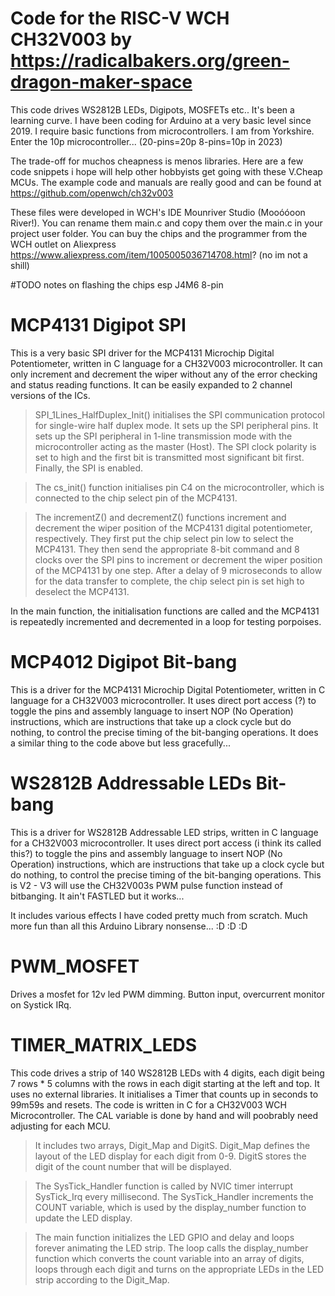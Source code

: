 # Code for the RISC-V WCH CH32V003 by https://radicalbakers.org/green-dragon-maker-space

This code drives WS2812B LEDs, Digipots, MOSFETs etc.. It's been a learning curve. I have been coding for Arduino at a very basic level since 2019. I require basic functions from microcontrollers. I am from Yorkshire. Enter the 10p microcontroller... (20-pins=20p 8-pins=10p in 2023)

The trade-off for muchos cheapness is menos libraries. Here are a few code snippets i hope will help other hobbyists get going with these V.Cheap MCUs.
The example code and manuals are really good and can be found at https://github.com/openwch/ch32v003

These files were developed in WCH's IDE Mounriver Studio (Mooóóoon River!). You can rename them main.c and copy them over the main.c in your project user folder.
You can buy the chips and the programmer from the WCH outlet on Aliexpress https://www.aliexpress.com/item/1005005036714708.html? (no im not a shill)

#TODO notes on flashing the chips esp J4M6 8-pin

# MCP4131 Digipot SPI

This is a very basic SPI driver for the MCP4131 Microchip Digital Potentiometer, written in C language for a CH32V003 microcontroller. It can only increment and decrement the wiper without any of the error checking and status reading functions. It can be easily expanded to 2 channel versions of the ICs.

>SPI_1Lines_HalfDuplex_Init() initialises the SPI communication protocol for single-wire half duplex mode. It sets up the SPI peripheral pins. It sets up the SPI peripheral in 1-line transmission mode with the microcontroller acting as the master (Host). The SPI clock polarity is set to high and the first bit is transmitted most significant bit first. Finally, the SPI is enabled.

>The cs_init() function initialises pin C4 on the microcontroller, which is connected to the chip select pin of the MCP4131.

>The incrementZ() and decrementZ() functions increment and decrement the wiper position of the MCP4131 digital potentiometer, respectively. They first put the chip select pin low to select the MCP4131. They then send the appropriate 8-bit command and 8 clocks over the SPI pins to increment or decrement the wiper position of the MCP4131 by one step. After a delay of 9 microseconds to allow for the data transfer to complete, the chip select pin is set high to deselect the MCP4131.

In the main function, the initialisation functions are called and the MCP4131 is repeatedly incremented and decremented in a loop for testing porpoises.

# MCP4012 Digipot Bit-bang

This is a driver for the MCP4131 Microchip Digital Potentiometer, written in C language for a CH32V003 microcontroller. It uses direct port access (?) to toggle the pins and assembly language to insert NOP (No Operation) instructions, which are instructions that take up a clock cycle but do nothing, to control the precise timing of the bit-banging operations. It does a similar thing to the code above but less gracefully...

# WS2812B Addressable LEDs Bit-bang

This is a driver for WS2812B Addressable LED strips, written in C language for a CH32V003 microcontroller. It uses direct port access (i think its called this?) to toggle the pins and assembly language to insert NOP (No Operation) instructions, which are instructions that take up a clock cycle but do nothing, to control the precise timing of the bit-banging operations. This is V2 - V3 will use the CH32V003s PWM pulse function instead of bitbanging. It ain't FASTLED but it works...

It includes various effects I have coded pretty much from scratch. Much more fun than all this Arduino Library nonsense... :D :D :D

# PWM_MOSFET

Drives a mosfet for 12v led PWM dimming. Button input, overcurrent monitor on Systick IRq.

# TIMER_MATRIX_LEDS

This code drives a strip of 140 WS2812B LEDs with 4 digits, each digit being 7 rows * 5 columns with the rows in each digit starting at the left and top. It uses no external libraries. It initialises a Timer that counts up in seconds to 99m59s and resets. The code is written in C for a CH32V003 WCH Microcontroller. The CAL variable is done by hand and will poobrably need adjusting for each MCU.

>It includes two arrays, Digit_Map and DigitS. Digit_Map defines the layout of the LED display for each digit from 0-9. DigitS stores the digit of the count number that will be displayed.

>The SysTick_Handler function is called by NVIC timer interrupt SysTick_Irq every millisecond. The SysTick_Handler increments the COUNT variable, which is used by the display_number function to update the LED display.

>The main function initializes the LED GPIO and delay and loops forever animating the LED strip. The loop calls the display_number function which converts the count variable into an array of digits, loops through each digit and turns on the appropriate LEDs in the LED strip according to the Digit_Map.
